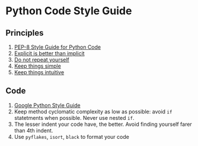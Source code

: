 # Python Code Style Guide

## Principles

1. [PEP-8 Style Guide for Python Code](https://www.python.org/dev/peps/pep-0008/)
1. [Explicit is better than implicit](https://www.python.org/dev/peps/pep-0020/)
1. [Do not repeat yourself](https://en.wikipedia.org/wiki/Don%27t_repeat_yourself)
1. [Keep things simple](https://en.wikipedia.org/wiki/KISS_principle)
1. [Keep things intuitive](https://en.wikipedia.org/wiki/Principle_of_least_astonishment)

## Code

1. [Google Python Style Guide](https://google.github.io/styleguide/pyguide.html)
1. Keep method cyclomatic complexity as low as possible: avoid `if` statetments when possible. Never use nested `if`.
1. The lesser indent your code have, the better. Avoid finding yourself farer than 4th indent.
1. Use `pyflakes`, `isort`, `black` to format your code


